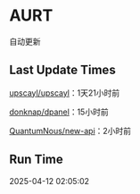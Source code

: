 # AURT

自动更新


## Last Update Times

[upscayl/upscayl](https://github.com/upscayl/upscayl)：1天21小时前

[donknap/dpanel](https://github.com/donknap/dpanel)：15小时前

[QuantumNous/new-api](https://github.com/QuantumNous/new-api)：2小时前


## Run Time
2025-04-12 02:05:02
